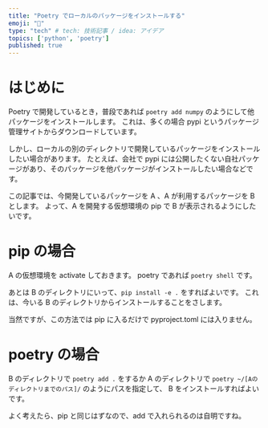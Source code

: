 ```yaml
---
title: "Poetry でローカルのパッケージをインストールする"
emoji: "🐷"
type: "tech" # tech: 技術記事 / idea: アイデア
topics: ['python', 'poetry']
published: true
---
```


# はじめに

Poetry で開発しているとき，普段であれば `poetry add numpy` のようにして他パッケージをインストールします。
これは、多くの場合 pypi というパッケージ管理サイトからダウンロードしています。

しかし、ローカルの別のディレクトリで開発しているパッケージをインストールしたい場合があります。
たとえば、会社で pypi には公開したくない自社パッケージがあり、そのパッケージを他パッケージがインストールしたい場合などです。

この記事では、今開発しているパッケージを A 、A が利用するパッケージを B とします。
よって、A を開発する仮想環境の pip で B が表示されるようにしたいです。

# pip の場合

A の仮想環境を activate しておきます。
poetry であれば `poetry shell` です。

あとは B のディレクトリにいって、`pip install -e .` をすればよいです。
これは、今いる B のディレクトリからインストールすることをさします。

当然ですが、この方法では pip に入るだけで pyproject.toml には入りません。

# poetry の場合

B のディレクトリで `poetry add .` をするか
A のディレクトリで `poetry ~/[Aのディレクトリまでのパス]/` のようにパスを指定して、 B をインストールすればよいです。

よく考えたら、pip と同じはずなので、add で入れられるのは自明ですね。
